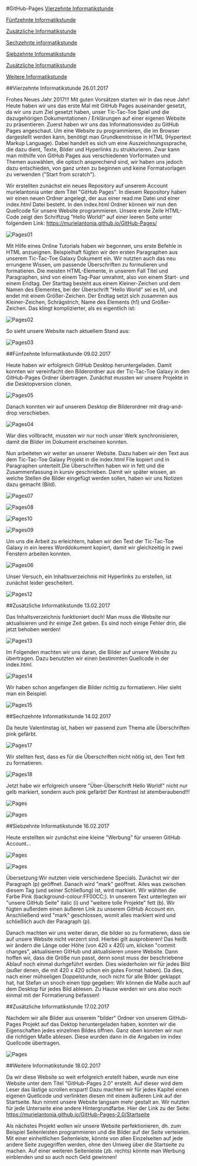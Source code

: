 #GitHub-Pages
[Vierzehnte Informatikstunde](#vierzehn)

[Fünfzehnte Informatikstunde](#fünfzehn)

[Zusätzliche Informatikstunde](#zusatz)

[Sechzehnte informatikstunde](#sechzehn)

[Siebzehnte Informatikstunde](#siebzehn)

[Zusätzliche Informatikstunde](#zusätzlich)

[Weitere Informatikstunde](#weitere)

##Vierzehnte Informatikstunde<a name="vierzehn"><a/>                                                               26.01.2017

Frohes Neues Jahr 2017!!! Mit guten Vorsätzen starten wir in das neue Jahr!
Heute haben wir uns das erste Mal mit GitHub Pages auseinander gesetzt, da wir uns zum Ziel gesetzt haben, unser Tic-Tac-Toe Spiel und die dazugehörigen Dokumentationen / Erklärungen auf einer eigenen Website zu präsentieren. Zuerst haben wir uns das Informationsvideo zu GitHub Pages angeschaut. Um eine Website zu programmieren, die im Browser dargestellt werden kann, benötigt man Grundkenntnisse in HTML (Hypertext Markup Language). Dabei handelt es sich um eine Auszeichnungssprache, die dazu dient, Texte, Bilder und Hyperlinks zu strukturieren. Zwar kann man mithilfe von GitHub Pages aus verschiedenen Vorformaten und Themen auswählen, die optisch ansprechend sind, wir haben uns jedoch dazu entschieden, von ganz unten zu beginnen und keine Formatvorlagen zu verwenden ("Start from scratch").

Wir erstellten zunächst ein neues Repository auf unserem Account murielantonia unter dem Titel "GitHub Pages". In diesem Repository haben wir einen neuen Ordner angelegt, der aus einer read.me Datei und einer index.html Datei besteht. In den index.html Ordner können wir nun den Quellcode für unsere Website programmieren. Unsere erste Zeile HTML-Code zeigt den Schriftzug "Hello World!" auf einer leeren Seite unter folgendem Link: https://murielantonia.github.io/GitHub-Pages/ 

![Pages01](bilder/Pages01.PNG "Erster Schriftzug")

Mit Hilfe eines Online Tutorials haben wir begonnen, uns erste Befehle in HTML anzueignen. Beispielhaft fügten wir den ersten Paragraphen aus unserem Tic-Tac-Toe Galaxy Dokument ein. Wir nutzten auch das neu errungene Wissen, um passende Überschriften zu formulieren und formatieren. Die meisten HTML-Elemente, in unserem Fall Titel und Paragraphen, sind von einem Tag-Paar umrahmt, also von einem Start- und einem Endtag. Der Starttag besteht aus einem Kleiner-Zeichen und dem Namen des Elementes, bei der Überschrift "Hello World" sei es h1, und endet mit einem Größer-Zeichen. Der Endtag setzt sich zusammen aus Kleiner-Zeichen, Schrägstrich, Name des Elements (h1) und Größer-Zeichen. Das klingt komplizierter, als es eigentlich ist:

![Pages02](bilder/Pages02.PNG "Überschriften programmieren")

So sieht unsere Website nach aktuellem Stand aus:

![Pages03](bilder/Pages03.PNG "Erster Paragraph")

##Fünfzehnte Informatikstunde<a name="fünfzehn"><a/>                                                                09.02.2017

Heute haben wir erfolgreich GitHub Desktop heruntergeladen. Damit konnten wir vereinfacht den Bilderordner aus der Tic-Tac-Toe Galaxy in den GitHub-Pages Ordner übertragen.
Zunächst mussten wir unsere Projekte in die Desktopversion clonen.

![Pages05](bilder/Pages05.PNG "Github Desktop")

Danach konnten wir auf unserem Desktop die Bilderordner mit drag-and-drop verschieben.

![Pages04](bilder/Pages04.PNG "Verschieben der Bilder")

War dies vollbracht, mussten wir nur noch unser Werk synchronisieren, damit die Bilder im Dokument erscheinen konnten. 

Nun arbeiteten wir weiter an unserer Website. Dazu haben wir den Text aus dem Tic-Tac-Toe Galaxy Projekt in die index.html File kopiert und in Paragraphen unterteilt.Die Überschriften haben wir in fett und die Zusammenfassung in kursiv geschrieben. Damit wir später wissen, an welche Stellen die Bilder eingefügt werden sollen, haben wir uns Notizen dazu gemacht (Bild).

![Pages07](bilder/Pages07.PNG "Paragraphen im Quellcode")

![Pages08](bilder/Pages08.PNG "Fette Überschrift in Quellcode")

![Pages10](bilder/Pages10.PNG "Kursiver Text in Quellcode")

![Pages09](bilder/Pages09.PNG "Übersicht auf Website")

Um uns die Arbeit zu erleichtern, haben wir den Text der Tic-Tac-Toe Galaxy in ein leeres Worddokument kopiert, damit wir gleichzeitig in zwei Fenstern arbeiten konnten.

![Pages06](bilder/Pages06.PNG "Arbeitsweise")

Unser Versuch, ein Inhaltsverzeichnis mit Hyperlinks zu erstellen, ist zunächst leider gescheitert.

![Pages12](bilder/Pages12.PNG "Das Scheitern")

##Zusätzliche Informatikstunde<a name="zusatz"><a/>                                                                   13.02.2017

Das Inhaltsverzeichnis funktioniert doch! Man muss die Website nur aktualisieren und ihr einige Zeit geben. Es sind noch einige Fehler drin, die jetzt behoben werden!

![Pages13](bilder/Pages13.PNG "Inhaltsverzeichnis klappt!")

Im Folgenden machten wir uns daran, die Bilder auf unsere Website zu übertragen. Dazu benutzten wir einen bestimmten Quellcode in der index.html.

![Pages14](bilder/Pages14.PNG "Quellcode für Bilder in inedx.html")

Wir haben schon angefangen die Bilder richtig zu formatieren. Hier sieht man ein Beispiel:

![Pages15](bilder/Pages15.PNG "Erste formatierte Bilder")

##Sechzehnte Informatikstunde<a name="sechzehn"></a>                                                                    14.02.2017

Da heute Valentinstag ist, haben wir passend zum Thema alle Überschriften pink gefärbt.

![Pages17](bilder/Pages17.PNG "Pinke Überschriften auf Website")

Wir stellten fest, dass es für die Überschriften nicht nötig ist, den Text fett zu formatieren.

![Pages18](bilder/Pages18.PNG "Quellcode für pinke Überschriften")

Jetzt habe wir erfolgreich unsere "Über-Überschrift Hello World!" nicht nur gelb markiert, sondern auch pink gefärbt! Der Kontrast ist atemberaubend!!!

![Pages](bilder/Pages19.PNG "Markiertes Hello World")

![Pages](bilder/Pages20.PNG "Quellcode markiertes Hello World!")

##Siebzehnte Informatikstunde<a name="siebzehn"></a>                                                                  16.02.2017

Heute erstellten wir zunächst eine kleine "Werbung" für unseren GitHub Account...

![Pages](bilder/Pages21.PNG "Werbung")

![Pages](bilder/Pages23.PNG "Quellcode für unsere Werbung")

Übersetzung:Wir nutzten viele verschiedene Specials.
Zunächst wir der Paragraph (p) geöffnet. Danach wird "mark" geöffnet. Alles was zwischen diesem Tag (und seiner Schließung) ist, wird markiert. Wir wählten die Farbe Pink (background-colour:FF00CC;). In unserem Text unterlegten wir "unsere GitHub Seite" italic (i) und "weitere tolle Projekte" fett (b). Wir fügten außerdem einen äußeren Link zu unserem GitHub Account ein. Anschließend wird "mark" geschlossen, womit alles markiert wird und schließlich auch der Paragraph (p).

Danach machten wir uns weiter daran, die bilder so zu formatieren, dass sie auf unsere Website nicht verzerrt sind. Hierbei gilt ausprobieren! Das heißt wir ändern die Länge oder Höhe (von 420 x 420) um, klicken "commit changes", aktualisieren GitHub und aktualisieren unsere Website. Dann hoffen wir, dass die Größe nun passt, denn sonst muss der beschriebene Ablauf noch einmal durhgeführt werden. Dies wiederholen wir für jedes Bild (außer denen, die mit 420 x 420 schon ein gutes Format haben).
Da dies, nach einer mühseligen Doppelstunde, noch nicht für alle Bilder geklappt hat, hat Stefan un snoch einen tipp gegeben: Wir können die Maße auch auf dem Desktop für jedes Bild ablesen. Zu Hause werden wir uns also noch einmal mit der Formatierung befassen!


##Zusätzliche Informatikstunde<a name="zusätzlich"></a>                                                           17.02.2017

Nachdem wir alle Bilder aus unserem "bilder" Ordner von unserem GitHub-Pages Projekt auf das Dektop heruntergeladen haben, konnten wir die Eigenschaften jedes einzelnen Bildes öffnen. Ganz oben konnten wir nun die richtigen Maße ablesen. Diese wurden dann in die Angaben im index Quellcode übertragen.

![Pages](bilder/Pages24.PNG "Arbeitsübersicht")

##Weitere Informatikstunde<a name="weitere"></a>                                                                  18.02.2017

Da wir diese Website so weit erfolgreich erstellt haben, wurde nun eine Website unter dem Titel "GitHub-Pages 2.0" erstellt. Auf dieser wird dem Leser das lästige scrollen erspart!
Dazu machten wir für jedes Kapitel einen eigenen Quellcode und verlinkten diesen mit einem äußeren Link auf der Startseite. Nun nimmt unsere Website langsam mehr gestalt an. Wir nutzten für jede Unterseite eine andere Hintergrundfarbe. Hier der Link zu der Seite: https://murielantonia.github.io/GitHub-Pages-2.0/Startseite

Als nächstes Projekt wollen wir unsere Website perfektionieren, dh. zum Beispiel Seitenleisten programmieren und die Bilder auf der Seite verteielen. Mit einer einheitlichen Seitenleiste, könnte von allen Einzelseiten auf jede andere Seite zugegriffen werden, ohne den Umweg über die Startseite zu machen. Auf einer weiteren Seitenleiste (zb. rechts) könnte man Werbung einblenden und so auch noch Geld gewinnen!





